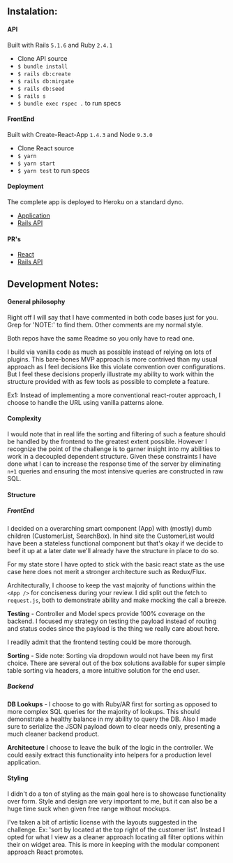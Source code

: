 ## Instalation:

#### API

Built with Rails ```5.1.6``` and Ruby ```2.4.1```

- Clone API source
- ```$ bundle install```
- ```$ rails db:create```
- ```$ rails db:mirgate```
- ```$ rails db:seed```
- ```$ rails s```
- ```$ bundle exec rspec .``` to run specs

#### FrontEnd

Built with Create-React-App ```1.4.3``` and Node ```9.3.0```

- Clone React source
- ```$ yarn```
- ```$ yarn start```
- ```$ yarn test``` to run specs

#### Deployment

The complete app is deployed to Heroku on a standard dyno.

- [Application](https://bootcoder-relic-search.herokuapp.com/)
- [Rails API](https://bootcoder-relic-search-api.herokuapp.com/)

#### PR's

- [React](https://github.com/bootcoder/new_relic_sortable_react/pull/1)
- [Rails API](https://github.com/bootcoder/new_relic_sortable_api/pull/1)

## Development Notes:

#### General philosophy

Right off I will say that I have commented in both code bases just for you.
Grep for 'NOTE:' to find them. Other comments are my normal style.

Both repos have the same Readme so you only have to read one.

I build via vanilla code as much as possible instead of relying on lots of plugins.
This bare-bones MVP approach is more contrived than my usual approach as I feel decisions like this violate convention over configurations. But I feel these decisions properly illustrate my ability to work within the structure provided with as few tools as possible to complete a feature.

Ex1: Instead of implementing a more conventional react-router approach, I choose to handle the URL using vanilla patterns alone.

#### Complexity

I would note that in real life the sorting and filtering of such a feature should be handled by the frontend to the greatest extent possible. However I recognize the point of the challenge is to garner insight into my abilities to work in a decoupled dependent structure. Given these constraints I have done what I can to increase the response time of the server by eliminating ```n+1``` queries and ensuring the most intensive queries are constructed in raw SQL.

#### Structure

##### FrontEnd

I decided on a overarching smart component (App) with (mostly) dumb children (CustomerList, SearchBox). In hind site the CustomerList would have been a stateless functional component but that's okay if we decide to beef it up at a later date we'll already have the structure in place to do so.

For my state store I have opted to stick with the basic react state as the use case here does not merit a stronger architecture such as Redux/Flux.

Architecturally, I choose to keep the vast majority of functions within the ```<App />``` for conciseness during your review. I did split out the fetch to ```request.js```, both to demonstrate ability and make mocking the call a breeze.

**Testing** - Controller and Model specs provide 100% coverage on the backend. I focused my strategy on testing the payload instead of routing and status codes since the payload is the thing we really care about here.

I readily admit that the frontend testing could be more thorough.

**Sorting** - Side note: Sorting via dropdown would not have been my first choice. There are several out of the box solutions available for super simple table sorting via headers, a more intuitive solution for the end user.

##### Backend

**DB Lookups** - I choose to go with Ruby/AR first for sorting as opposed to more complex SQL queries for the majority of lookups. This should demonstrate a healthy balance in my ability to query the DB. Also I made sure to serialize the JSON payload down to clear needs only, presenting a much cleaner backend product.

**Architecture** I choose to leave the bulk of the logic in the controller. We could easily extract this functionality into helpers for a production level application.

#### Styling

I didn't do a ton of styling as the main goal here is to showcase functionality over form.
Style and design are very important to me, but it can also be a huge time suck when given free range without mockups.

I've taken a bit of artistic license with the layouts suggested in the challenge.
Ex: 'sort by located at the top right of the customer list'.
Instead I opted for what I view as a cleaner approach locating all filter options within their on widget area. This is more in keeping with the modular component approach React promotes.
